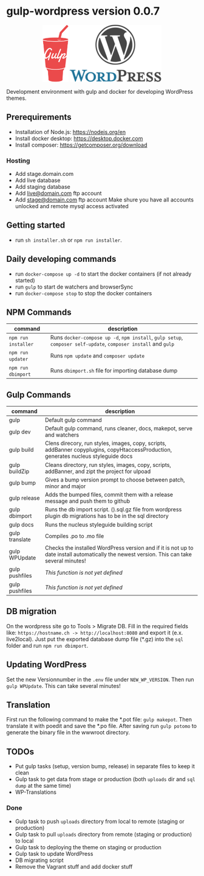 # gulp-wordpress version 0.0.7
<p align="center">
    <img height="150" src="gulp.png">
    <img height="150" src="wordpress.png">
</p>

Development environment with gulp and docker for developing WordPress themes.

## Prerequirements
- Installation of Node.js: https://nodejs.org/en
- Install docker desktop: https://desktop.docker.com
- Install composer: https://getcomposer.org/download

### Hosting
- Add stage.domain.com
- Add live database
- Add staging database
- Add live@domain.com ftp account
- Add stage@domain.com ftp account
Make shure you have all accounts unlocked and remote mysql access activated

## Getting started
- run `sh installer.sh` or `npm run installer`.

## Daily developing commands
- run `docker-compose up -d` to start the docker containers (if not already started)
- run `gulp` to start de watchers and browserSync
- run `docker-compose stop` to stop the docker containers

## NPM Commands
| command | description |
|---------|-------------|
| `npm run installer` | Runs `docker-compose up -d`, `npm install`, `gulp setup`, `composer self-update`, `composer install` and `gulp` |
| `npm run updater` | Runs `npm update` and `composer update` |
| `npm run dbimport` | Runs `dbimport.sh` file for importing database dump |

## Gulp Commands
| command | description |
|---------|-------------|
| gulp    | Default gulp command |
| gulp dev | Default gulp command, runs cleaner, docs, makepot, serve and watchers |
| gulp build | Clens direcory, run styles, images, copy, scripts, addBanner copyplugins, copyHtaccessProduction, generates nucleus styleguide docs |
| gulp buildZip | Cleans directory, run styles, images, copy, scripts, addBanner, and zipt the project for ulpoad |
| gulp bump | Gives a bump version prompt to choose between patch, minor and major |
| gulp release | Adds the bumped files, commit them with a release message and push them to github |
| gulp dbimport | Runs the db import script. ().sql.gz file from wordpress plugin db migrations has to be in the sql directory |
| gulp docs | Runs the nucleus styleguide building script |
| gulp translate | Compiles .po to .mo file |
| gulp WPUpdate | Checks the installed WordPress version and if it is not up to date install automatically the newest version. This can take several minutes! |
| gulp pushfiles | *This function is not yet defined* |
| gulp pushfiles | *This function is not yet defined* |

## DB migration
On the wordpress site go to Tools > Migrate DB. Fill in the required fields like: `https://hostname.ch -> http://localhost:8080` and export it (e.x. live2local). Just put the exported database dump file (*.gz) into the `sql` folder and run `npm run dbimport`.

## Updating WordPress
Set the new Versionnumber in the `.env` file under `NEW_WP_VERSION`. Then run `gulp WPUpdate`. This can take several minutes!

## Translation
First run the following command to make the *.pot file: `gulp makepot`. Then translate it with poedit and save the *.po file. After saving run `gulp potomo` to generate the binary file in the wwwroot directory.

## TODOs
* Put gulp tasks (setup, version bump, release) in separate files to keep it clean
* Gulp task to get data from stage or production (both `uploads` dir and `sql dump` at the same time)
* WP-Translations

### Done
* Gulp task to push `uploads` directory from local to remote (staging or production)
* Gulp task to pull `uploads` directory from remote (staging or production) to local
* Gulp task to deploying the theme on staging or production
* Gulp task to update WordPress
* DB migrating script
* Remove the Vagrant stuff and add docker stuff
